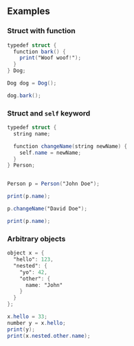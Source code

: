 ## Examples

### Struct with function
```glsl
typedef struct {
  function bark() {
    print("Woof woof!");
  }
} Dog;

Dog dog = Dog();

dog.bark();
```

### Struct and `self` keyword
```glsl
typedef struct {
  string name;

  function changeName(string newName) {
    self.name = newName;
  }
} Person;


Person p = Person("John Doe");

print(p.name);

p.changeName("David Doe");

print(p.name);
```

### Arbitrary objects
```glsl
object x = {
  "hello": 123,
  "nested": {
    "yo": 42,
    "other": {
      name: "John"
    }
  }
};

x.hello = 33;
number y = x.hello;
print(y);
print(x.nested.other.name);
```
